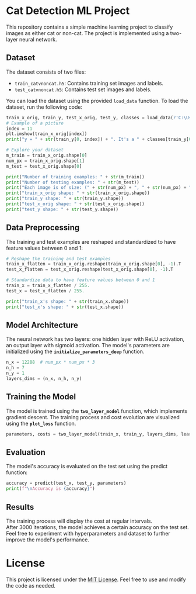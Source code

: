 # Cat Detection ML Project

This repository contains a simple machine learning project to classify images as either cat or non-cat. The project is implemented using a two-layer neural network.

## Dataset

The dataset consists of two files:

- `train_catvnoncat.h5`: Contains training set images and labels.
- `test_catvnoncat.h5`: Contains test set images and labels.

You can load the dataset using the provided `load_data` function. To load the dataset, run the following code:

```python
train_x_orig, train_y, test_x_orig, test_y, classes = load_data(r'C:\Users\Furkan\Desktop\Assignment-5\dataset\dataset')
# Example of a picture
index = 11
plt.imshow(train_x_orig[index])
print("y = " + str(train_y[0, index]) + ". It's a " + classes[train_y[0, index]].decode("utf-8") + " picture.")

# Explore your dataset
m_train = train_x_orig.shape[0]
num_px = train_x_orig.shape[1]
m_test = test_x_orig.shape[0]

print("Number of training examples: " + str(m_train))
print("Number of testing examples: " + str(m_test))
print("Each image is of size: (" + str(num_px) + ", " + str(num_px) + ", 3)")
print("train_x_orig shape: " + str(train_x_orig.shape))
print("train_y shape: " + str(train_y.shape))
print("test_x_orig shape: " + str(test_x_orig.shape))
print("test_y shape: " + str(test_y.shape))
```

## Data Preprocessing
The training and test examples are reshaped and standardized to have feature values between 0 and 1:
```python
# Reshape the training and test examples
train_x_flatten = train_x_orig.reshape(train_x_orig.shape[0], -1).T
test_x_flatten = test_x_orig.reshape(test_x_orig.shape[0], -1).T

# Standardize data to have feature values between 0 and 1
train_x = train_x_flatten / 255.
test_x = test_x_flatten / 255.

print("train_x's shape: " + str(train_x.shape))
print("test_x's shape: " + str(test_x.shape))
```

## Model Architecture

The neural network has two layers: 
one hidden layer with ReLU activation,
an output layer with sigmoid activation. 
The model's parameters are initialized using the **`initialize_parameters_deep`** function.
```python
n_x = 12288  # num_px * num_px * 3
n_h = 7
n_y = 1
layers_dims = (n_x, n_h, n_y)
```

## Training the Model

The model is trained using the **`two_layer_model`** function, which implements gradient descent. 
The training process and cost evolution are visualized using the **`plot_loss`** function.
```python
parameters, costs = two_layer_model(train_x, train_y, layers_dims, learning_rate=0.0075, num_iterations=3000)
```

## Evaluation
The model's accuracy is evaluated on the test set using the predict function:
```python
accuracy = predict(test_x, test_y, parameters)
print(f"\nAccuracy is {accuracy}")
```

## Results

The training process will display the cost at regular intervals.<br>
After 3000 iterations, the model achieves a certain accuracy on the test set.<br>
Feel free to experiment with hyperparameters and dataset to further improve the model's performance.

# License
This project is licensed under the [MIT License](LICENSE). Feel free to use and modify the code as needed.
